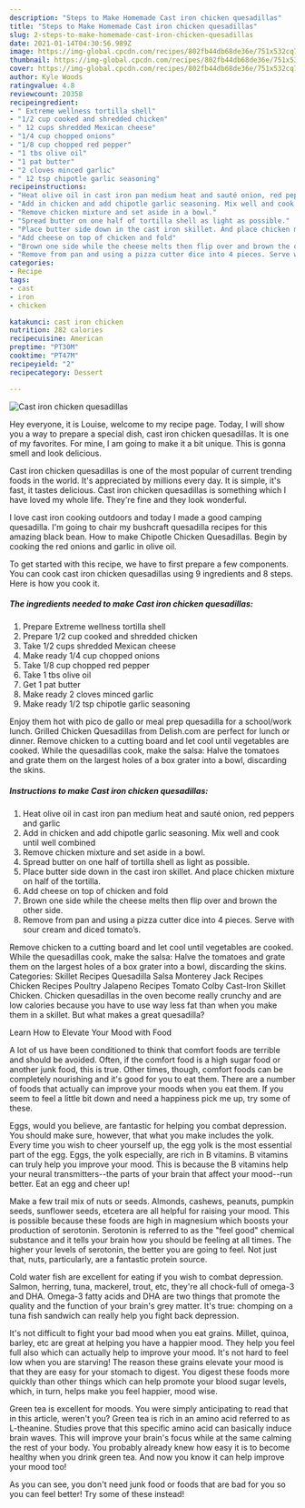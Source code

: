 ```yaml
---
description: "Steps to Make Homemade Cast iron chicken quesadillas"
title: "Steps to Make Homemade Cast iron chicken quesadillas"
slug: 2-steps-to-make-homemade-cast-iron-chicken-quesadillas
date: 2021-01-14T04:30:56.989Z
image: https://img-global.cpcdn.com/recipes/802fb44db68de36e/751x532cq70/cast-iron-chicken-quesadillas-recipe-main-photo.jpg
thumbnail: https://img-global.cpcdn.com/recipes/802fb44db68de36e/751x532cq70/cast-iron-chicken-quesadillas-recipe-main-photo.jpg
cover: https://img-global.cpcdn.com/recipes/802fb44db68de36e/751x532cq70/cast-iron-chicken-quesadillas-recipe-main-photo.jpg
author: Kyle Woods
ratingvalue: 4.8
reviewcount: 20358
recipeingredient:
- " Extreme wellness tortilla shell"
- "1/2 cup cooked and shredded chicken"
- " 12 cups shredded Mexican cheese"
- "1/4 cup chopped onions"
- "1/8 cup chopped red pepper"
- "1 tbs olive oil"
- "1 pat butter"
- "2 cloves minced garlic"
- " 12 tsp chipotle garlic seasoning"
recipeinstructions:
- "Heat olive oil in cast iron pan medium heat and sauté onion, red peppers and garlic"
- "Add in chicken and add chipotle garlic seasoning. Mix well and cook until well combined"
- "Remove chicken mixture and set aside in a bowl."
- "Spread butter on one half of tortilla shell as light as possible."
- "Place butter side down in the cast iron skillet. And place chicken mixture on half of the tortilla."
- "Add cheese on top of chicken and fold"
- "Brown one side while the cheese melts then flip over and brown the other side."
- "Remove from pan and using a pizza cutter dice into 4 pieces. Serve with sour cream and diced tomato’s."
categories:
- Recipe
tags:
- cast
- iron
- chicken

katakunci: cast iron chicken 
nutrition: 282 calories
recipecuisine: American
preptime: "PT30M"
cooktime: "PT47M"
recipeyield: "2"
recipecategory: Dessert

---
```



![Cast iron chicken quesadillas](https://img-global.cpcdn.com/recipes/802fb44db68de36e/751x532cq70/cast-iron-chicken-quesadillas-recipe-main-photo.jpg)

Hey everyone, it is Louise, welcome to my recipe page. Today, I will show you a way to prepare a special dish, cast iron chicken quesadillas. It is one of my favorites. For mine, I am going to make it a bit unique. This is gonna smell and look delicious.

Cast iron chicken quesadillas is one of the most popular of current trending foods in the world. It's appreciated by millions every day. It is simple, it's fast, it tastes delicious. Cast iron chicken quesadillas is something which I have loved my whole life. They're fine and they look wonderful.

I love cast iron cooking outdoors and today I made a good camping quesadilla. I&#39;m going to chair my bushcraft quesadilla recipes for this amazing black bean. How to make Chipotle Chicken Quesadillas. Begin by cooking the red onions and garlic in olive oil.


To get started with this recipe, we have to first prepare a few components. You can cook cast iron chicken quesadillas using 9 ingredients and 8 steps. Here is how you cook it.

<!--inarticleads1-->

##### The ingredients needed to make Cast iron chicken quesadillas:

1. Prepare  Extreme wellness tortilla shell
1. Prepare 1/2 cup cooked and shredded chicken
1. Take  1/2 cups shredded Mexican cheese
1. Make ready 1/4 cup chopped onions
1. Take 1/8 cup chopped red pepper
1. Take 1 tbs olive oil
1. Get 1 pat butter
1. Make ready 2 cloves minced garlic
1. Make ready  1/2 tsp chipotle garlic seasoning


Enjoy them hot with pico de gallo or meal prep quesadilla for a school/work lunch. Grilled Chicken Quesadillas from Delish.com are perfect for lunch or dinner. Remove chicken to a cutting board and let cool until vegetables are cooked. While the quesadillas cook, make the salsa: Halve the tomatoes and grate them on the largest holes of a box grater into a bowl, discarding the skins. 

<!--inarticleads2-->

##### Instructions to make Cast iron chicken quesadillas:

1. Heat olive oil in cast iron pan medium heat and sauté onion, red peppers and garlic
1. Add in chicken and add chipotle garlic seasoning. Mix well and cook until well combined
1. Remove chicken mixture and set aside in a bowl.
1. Spread butter on one half of tortilla shell as light as possible.
1. Place butter side down in the cast iron skillet. And place chicken mixture on half of the tortilla.
1. Add cheese on top of chicken and fold
1. Brown one side while the cheese melts then flip over and brown the other side.
1. Remove from pan and using a pizza cutter dice into 4 pieces. Serve with sour cream and diced tomato’s.


Remove chicken to a cutting board and let cool until vegetables are cooked. While the quesadillas cook, make the salsa: Halve the tomatoes and grate them on the largest holes of a box grater into a bowl, discarding the skins. Categories: Skillet Recipes Quesadilla Salsa Monterey Jack Recipes Chicken Recipes Poultry Jalapeno Recipes Tomato Colby Cast-Iron Skillet Chicken. Chicken quesadillas in the oven become really crunchy and are low calories because you have to use way less fat than when you make them in a skillet. But what makes a great quesadilla? 

Learn How to Elevate Your Mood with Food


A lot of us have been conditioned to think that comfort foods are terrible and should be avoided. Often, if the comfort food is a high sugar food or another junk food, this is true. Other times, though, comfort foods can be completely nourishing and it's good for you to eat them. There are a number of foods that actually can improve your moods when you eat them. If you seem to feel a little bit down and need a happiness pick me up, try some of these.

Eggs, would you believe, are fantastic for helping you combat depression. You should make sure, however, that what you make includes the yolk. Every time you wish to cheer yourself up, the egg yolk is the most essential part of the egg. Eggs, the yolk especially, are rich in B vitamins. B vitamins can truly help you improve your mood. This is because the B vitamins help your neural transmitters--the parts of your brain that affect your mood--run better. Eat an egg and cheer up!

Make a few trail mix of nuts or seeds. Almonds, cashews, peanuts, pumpkin seeds, sunflower seeds, etcetera are all helpful for raising your mood. This is possible because these foods are high in magnesium which boosts your production of serotonin. Serotonin is referred to as the "feel good" chemical substance and it tells your brain how you should be feeling at all times. The higher your levels of serotonin, the better you are going to feel. Not just that, nuts, particularly, are a fantastic protein source.

Cold water fish are excellent for eating if you wish to combat depression. Salmon, herring, tuna, mackerel, trout, etc, they're all chock-full of omega-3 and DHA. Omega-3 fatty acids and DHA are two things that promote the quality and the function of your brain's grey matter. It's true: chomping on a tuna fish sandwich can really help you fight back depression. 

It's not difficult to fight your bad mood when you eat grains. Millet, quinoa, barley, etc are great at helping you have a happier mood. They help you feel full also which can actually help to improve your mood. It's not hard to feel low when you are starving! The reason these grains elevate your mood is that they are easy for your stomach to digest. You digest these foods more quickly than other things which can help promote your blood sugar levels, which, in turn, helps make you feel happier, mood wise.

Green tea is excellent for moods. You were simply anticipating to read that in this article, weren't you? Green tea is rich in an amino acid referred to as L-theanine. Studies prove that this specific amino acid can basically induce brain waves. This will improve your brain's focus while at the same calming the rest of your body. You probably already knew how easy it is to become healthy when you drink green tea. And now you know it can help improve your mood too!

As you can see, you don't need junk food or foods that are bad for you so you can feel better! Try some of these instead!

